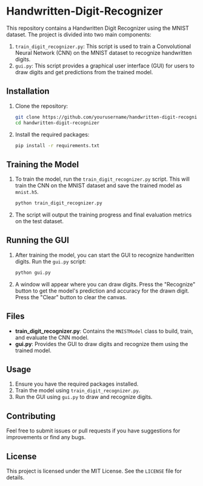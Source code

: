 # Handwritten-Digit-Recognizer

This repository contains a Handwritten Digit Recognizer using the MNIST dataset. The project is divided into two main components:

1. `train_digit_recognizer.py`: This script is used to train a Convolutional Neural Network (CNN) on the MNIST dataset to recognize handwritten digits.
2. `gui.py`: This script provides a graphical user interface (GUI) for users to draw digits and get predictions from the trained model.

## Installation

1. Clone the repository:

    ```bash
    git clone https://github.com/yourusername/handwritten-digit-recognizer.git
    cd handwritten-digit-recognizer
    ```

2. Install the required packages:

    ```bash
    pip install -r requirements.txt
    ```

## Training the Model

1. To train the model, run the `train_digit_recognizer.py` script. This will train the CNN on the MNIST dataset and save the trained model as `mnist.h5`.

    ```bash
    python train_digit_recognizer.py
    ```

2. The script will output the training progress and final evaluation metrics on the test dataset.

## Running the GUI

1. After training the model, you can start the GUI to recognize handwritten digits. Run the `gui.py` script:

    ```bash
    python gui.py
    ```

2. A window will appear where you can draw digits. Press the "Recognize" button to get the model's prediction and accuracy for the drawn digit. Press the "Clear" button to clear the canvas.

## Files

- **train_digit_recognizer.py**: Contains the `MNISTModel` class to build, train, and evaluate the CNN model.
- **gui.py**: Provides the GUI to draw digits and recognize them using the trained model.


## Usage

1. Ensure you have the required packages installed.
2. Train the model using `train_digit_recognizer.py`.
3. Run the GUI using `gui.py` to draw and recognize digits.

## Contributing

Feel free to submit issues or pull requests if you have suggestions for improvements or find any bugs.

## License

This project is licensed under the MIT License. See the `LICENSE` file for details.
